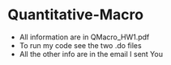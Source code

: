 # Quantitative-Macro
- All information are in QMacro_HW1.pdf
- To run my code see the two .do files
- All the other info are in the email I sent You
